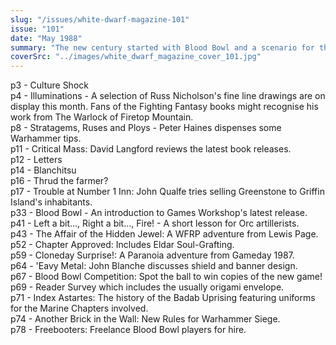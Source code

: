 ```yaml
---
slug: "/issues/white-dwarf-magazine-101"
issue: "101"
date: "May 1988"
summary: "The new century started with Blood Bowl and a scenario for the RuneQuest supplement Griffin Island."
coverSrc: "../images/white_dwarf_magazine_cover_101.jpg"
---
```


p3 - Culture Shock  
p4 - Illuminations - A selection of Russ Nicholson's fine line drawings are on display this month. Fans of the Fighting Fantasy books might recognise his work from The Warlock of Firetop Mountain.  
p8 - Stratagems, Ruses and Ploys - Peter Haines dispenses some Warhammer tips.  
p11 - Critical Mass: David Langford reviews the latest book releases.  
p12 - Letters  
p14 - Blanchitsu  
p16 - Thrud the farmer?  
p17 - Trouble at Number 1 Inn: John Qualfe tries selling Greenstone to Griffin Island's inhabitants.  
p33 - Blood Bowl - An introduction to Games Workshop's latest release.  
p41 - Left a bit..., Right a bit..., Fire! - A short lesson for Orc artillerists.  
p43 - The Affair of the Hidden Jewel: A WFRP adventure from Lewis Page.  
p52 - Chapter Approved: Includes Eldar Soul-Grafting.  
p59 - Cloneday Surprise!: A Paranoia adventure from Gameday 1987.  
p64 - 'Eavy Metal: John Blanche discusses shield and banner design.  
p67 - Blood Bowl Competition: Spot the ball to win copies of the new game!  
p69 - Reader Survey which includes the usually origami envelope.  
p71 - Index Astartes: The history of the Badab Uprising featuring uniforms for the Marine Chapters involved.  
p74 - Another Brick in the Wall: New Rules for Warhammer Siege.  
p78 - Freebooters: Freelance Blood Bowl players for hire.

